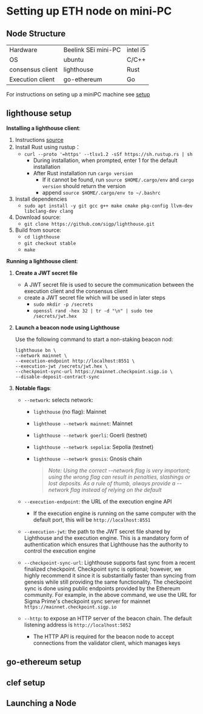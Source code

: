 # Setting up ETH node on mini-PC


## Node Structure

|                   |             |     |
|-------------------|-------------|-----|
| Hardware         |   Beelink SEi mini-PC | intel i5  |
|  OS              |   ubuntu     | C/C++   | 
| consensus client |  lighthouse | Rust |
| Execution client | go-ethereum | Go   |

For instructions on seting up a miniPC machine see [setup](https://github.com/Ramzgate/node_setup/blob/main/miniPC_machine.md)


## lighthouse setup

__Installing a lighthouse client__:

1. Instructions [source](https://lighthouse-book.sigmaprime.io/installation-source.html)
2. Install Rust using rustup：
    - `curl --proto '=https' --tlsv1.2 -sSf https://sh.rustup.rs | sh`
        - During installation, when prompted, enter 1 for the default installation
        - After Rust installation run `cargo version` 
            - If it cannot be found, run `source $HOME/.cargo/env` and `cargo version` should return the version
            - append `source $HOME/.cargo/env to ~/.bashrc`
3. Install dependencies 
    - `sudo apt install -y git gcc g++ make cmake pkg-config llvm-dev libclang-dev clang`
4. Download source:
    - `git clone https://github.com/sigp/lighthouse.git`
5. Build from source:
    - `cd lighthouse`
    - `git checkout stable`
    - `make`

__Running a lighthouse client__:

1. __Create a JWT secret file__
    - A JWT secret file is used to secure the communication between the execution client and the consensus client
    - create a JWT secret file which will be used in later steps
        - `sudo mkdir -p /secrets`
        - `openssl rand -hex 32 | tr -d "\n" | sudo tee /secrets/jwt.hex`

2. __Launch a beacon node using Lighthouse__

    Use the following command to start a non-staking beacon nod:

    ```
    lighthouse bn \
    --network mainnet \
    --execution-endpoint http://localhost:8551 \
    --execution-jwt /secrets/jwt.hex \
    --checkpoint-sync-url https://mainnet.checkpoint.sigp.io \
    --disable-deposit-contract-sync
    ```

3. __Notable flags__:
    - `--network`: selects network:
        - `lighthouse` (no flag): Mainnet
        - `lighthouse --network mainnet`: Mainnet
        - `lighthouse --network goerli`: Goerli (testnet)
        - `lighthouse --network sepolia`: Sepolia (testnet)
        - `lighthouse --network gnosis`: Gnosis chain

            >_Note: Using the correct --network flag is very important; using the wrong flag can result in penalties, slashings or lost deposits. As a rule of thumb, always provide a --network flag instead of relying on the default_

    - `--execution-endpoint`: the URL of the execution engine API
        - If the execution engine is running on the same computer with the default port, this will be `http://localhost:8551`
    - `--execution-jwt`: the path to the JWT secret file shared by Lighthouse and the execution engine. This is a mandatory form of authentication which ensures that Lighthouse has the authority to control the execution engine
    - `--checkpoint-sync-url`: Lighthouse supports fast sync from a recent finalized checkpoint. Checkpoint sync is optional; however, we highly recommend it since it is substantially faster than syncing from genesis while still providing the same functionality. The checkpoint sync is done using public endpoints provided by the Ethereum community. For example, in the above command, we use the URL for Sigma Prime's checkpoint sync server for mainnet `https://mainnet.checkpoint.sigp.io`
    - `--http`: to expose an HTTP server of the beacon chain. The default listening address is `http://localhost:5052`
        - The HTTP API is required for the beacon node to accept connections from the validator client, which manages keys

## go-ethereum setup


## clef setup

## Launching a Node

